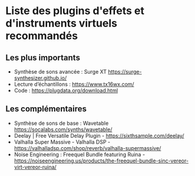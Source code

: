 # Liste des plugins d'effets et d'instruments virtuels recommandés


## Les plus importants

* Synthèse de sons avancée : Surge XT https://surge-synthesizer.github.io/
* Lecture d’échantillons : https://www.tx16wx.com/
* Code : https://plugdata.org/download.html

## Les complémentaires

* Synthèse de sons de base : Wavetable https://socalabs.com/synths/wavetable/
* Deelay | Free Versatile Delay Plugin - https://sixthsample.com/deelay/
* Valhalla Super Massive - Valhalla DSP - https://valhalladsp.com/shop/reverb/valhalla-supermassive/
* Noise Engineering : Freequel Bundle featuring Ruina - https://noiseengineering.us/products/the-freequel-bundle-sinc-vereor-virt-vereor-ruina/

